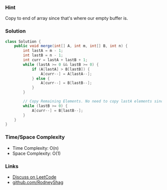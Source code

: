 ### Hint

Copy to end of array since that's where our empty buffer is.

### Solution

```java
class Solution {
    public void merge(int[] A, int m, int[] B, int n) {
        int lastA = m - 1;
        int lastB = n - 1;
        int curr = lastA + lastB + 1;
        while (lastA >= 0 && lastB >= 0) {
            if (A[lastA] > B[lastB]) {
                A[curr--] = A[lastA--];
            } else {
                A[curr--] = B[lastB--];
            }
        }

        // Copy Remaining Elements. No need to copy lastA elements since they're already in correct spot
        while (lastB >= 0) {
            A[curr--] = B[lastB--];
        }
    }
}
```

### Time/Space Complexity

-  Time Complexity: O(n)
- Space Complexity: O(1)

### Links

- [Discuss on LeetCode](https://leetcode.com/problems/merge-sorted-array/discuss/431201)
- [github.com/RodneyShag](https://github.com/RodneyShag)
